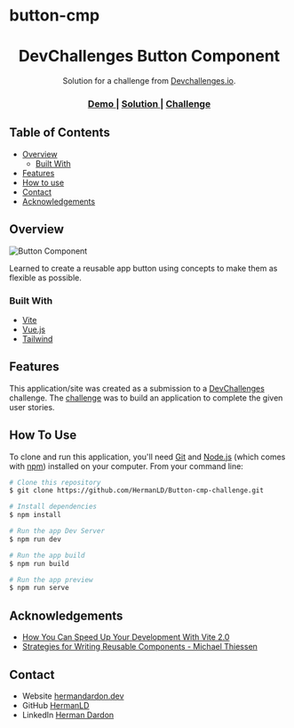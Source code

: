 # button-cmp

<!-- Please update value in the {}  -->

<h1 align="center">DevChallenges Button Component</h1>

<div align="center">
   Solution for a challenge from  <a href="http://devchallenges.io" target="_blank">Devchallenges.io</a>.
</div>

<div align="center">
  <h3>
    <a href="https://button-cmp-challenge.vercel.app/">
      Demo
    </a>
    <span> | </span>
    <a href="https://github.com/HermanLD/Button-cmp-challenge">
      Solution
    </a>
    <span> | </span>
    <a href="https://devchallenges.io/challenges/ohgVTyJCbm5OZyTB2gNY">
      Challenge
    </a>
  </h3>
</div>

<!-- TABLE OF CONTENTS -->

## Table of Contents

- [Overview](#overview)
  - [Built With](#built-with)
- [Features](#features)
- [How to use](#how-to-use)
- [Contact](#contact)
- [Acknowledgements](#acknowledgements)

<!-- OVERVIEW -->

## Overview

![Button Component](https://res.cloudinary.com/nimbus8/image/upload/v1616389627/portfolio/Screenshot_2021-03-21_Vite_App_dn0rjp.png)

Learned to create a reusable app button using concepts to make them as flexible as possible.

### Built With

<!-- This section should list any major frameworks that you built your project using. Here are a few examples.-->

- [Vite](https://vitejs.dev/)
- [Vue.js](https://vuejs.org/)
- [Tailwind](https://tailwindcss.com/)

## Features

<!-- List the features of your application or follow the template. Don't share the figma file here :) -->

This application/site was created as a submission to a [DevChallenges](https://devchallenges.io/challenges) challenge. The [challenge](https://devchallenges.io/challenges/ohgVTyJCbm5OZyTB2gNY) was to build an application to complete the given user stories.

## How To Use

<!-- This is an example, please update according to your application -->

To clone and run this application, you'll need [Git](https://git-scm.com) and [Node.js](https://nodejs.org/en/download/) (which comes with [npm](http://npmjs.com)) installed on your computer. From your command line:

```bash
# Clone this repository
$ git clone https://github.com/HermanLD/Button-cmp-challenge.git

# Install dependencies
$ npm install

# Run the app Dev Server
$ npm run dev

# Run the app build
$ npm run build

# Run the app preview
$ npm run serve
```

## Acknowledgements

<!-- This section should list any articles or add-ons/plugins that helps you to complete the project. This is optional but it will help you in the future. For exmpale -->

- [How You Can Speed Up Your Development With Vite 2.0](https://www.youtube.com/watch?v=SGIAwj3wp-o&t=345s)
- [Strategies for Writing Reusable Components - Michael Thiessen](https://www.youtube.com/watch?v=bl2q5NCJInk)

## Contact

- Website [hermandardon.dev](https://hermandardon.dev/)
- GitHub [HermanLD](https://github.com/HermanLD)
- LinkedIn [Herman Dardon](https://www.linkedin.com/in/herman-dardon/)
